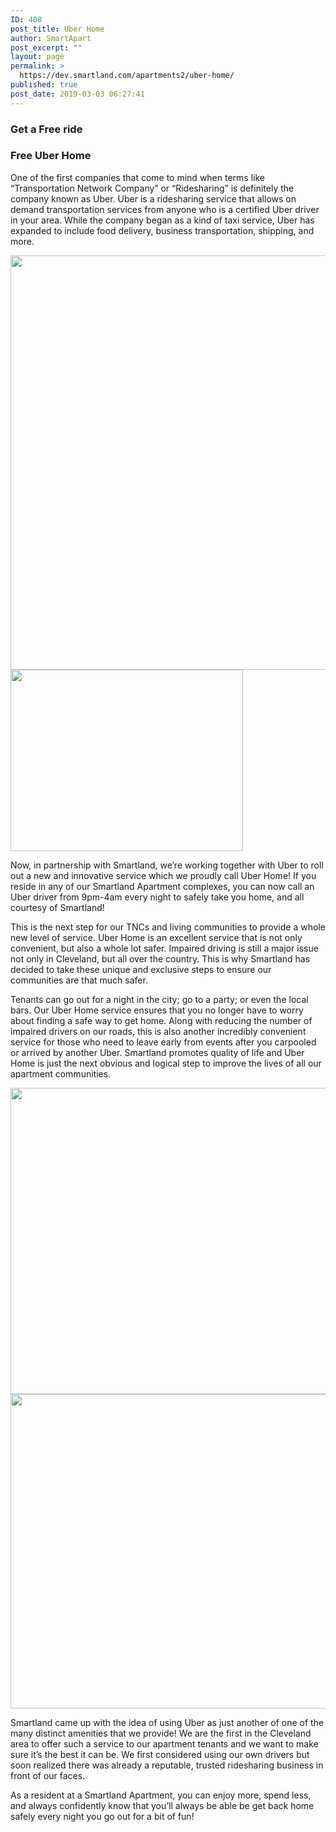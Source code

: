 ```yaml
---
ID: 408
post_title: Uber Home
author: SmartApart
post_excerpt: ""
layout: page
permalink: >
  https://dev.smartland.com/apartments2/uber-home/
published: true
post_date: 2019-03-03 06:27:41
---
```

<h3>Get a Free ride</h3>		
			<h3>Free Uber Home</h3>		
		<p>One of the first companies that come to mind when terms like “Transportation Network Company” or “Ridesharing” is definitely the company known as Uber. Uber is a ridesharing service that allows on demand transportation services from anyone who is a certified Uber driver in your area. While the company began as a kind of taxi service, Uber has expanded to include food delivery, business transportation, shipping, and more.</p>		
										<img width="1000" height="663" src="https://dev.smartland.com/apartments2/wp-content/uploads/2019/03/Automobile.jpg" alt="" srcset="https://dev.smartland.com/apartments2/wp-content/uploads/2019/03/Automobile.jpg 1000w, https://dev.smartland.com/apartments2/wp-content/uploads/2019/03/Automobile-300x199.jpg 300w, https://dev.smartland.com/apartments2/wp-content/uploads/2019/03/Automobile-768x509.jpg 768w" sizes="(max-width: 1000px) 100vw, 1000px" />											
										<img width="372" height="290" src="https://dev.smartland.com/apartments2/wp-content/uploads/2019/03/RS-G979B-40.jpg" alt="" srcset="https://dev.smartland.com/apartments2/wp-content/uploads/2019/03/RS-G979B-40.jpg 372w, https://dev.smartland.com/apartments2/wp-content/uploads/2019/03/RS-G979B-40-300x234.jpg 300w" sizes="(max-width: 372px) 100vw, 372px" />											
		<p>Now, in partnership with Smartland, we’re working together with Uber to roll out a new and innovative service which we proudly call Uber Home! If you reside in any of our Smartland Apartment complexes, you can now call an Uber driver from 9pm-4am every night to safely take you home, and all courtesy of Smartland!</p><p>This is the next step for our TNCs and living communities to provide a whole new level of service. Uber Home is an excellent service that is not only convenient, but also a whole lot safer. Impaired driving is still a major issue not only in Cleveland, but all over the country. This is why Smartland has decided to take these unique and exclusive steps to ensure our communities are that much safer.</p><p>Tenants can go out for a night in the city; go to a party; or even the local bars. Our Uber Home service ensures that you no longer have to worry about finding a safe way to get home. Along with reducing the number of impaired drivers on our roads, this is also another incredibly convenient service for those who need to leave early from events after you carpooled or arrived by another Uber. Smartland promotes quality of life and Uber Home is just the next obvious and logical step to improve the lives of all our apartment communities.</p>		
										<img width="768" height="490" src="https://dev.smartland.com/apartments2/wp-content/uploads/2019/03/purepng.com-audiaudicarluxurious-carprofessional-carwhite-audired-audi-1701527409431xd6jm-768x490.png" alt="" srcset="https://dev.smartland.com/apartments2/wp-content/uploads/2019/03/purepng.com-audiaudicarluxurious-carprofessional-carwhite-audired-audi-1701527409431xd6jm-768x490.png 768w, https://dev.smartland.com/apartments2/wp-content/uploads/2019/03/purepng.com-audiaudicarluxurious-carprofessional-carwhite-audired-audi-1701527409431xd6jm-300x191.png 300w, https://dev.smartland.com/apartments2/wp-content/uploads/2019/03/purepng.com-audiaudicarluxurious-carprofessional-carwhite-audired-audi-1701527409431xd6jm.png 800w" sizes="(max-width: 768px) 100vw, 768px" />											
										<img width="768" height="503" src="https://dev.smartland.com/apartments2/wp-content/uploads/2019/03/325667_preview-768x503.png" alt="" srcset="https://dev.smartland.com/apartments2/wp-content/uploads/2019/03/325667_preview-768x503.png 768w, https://dev.smartland.com/apartments2/wp-content/uploads/2019/03/325667_preview-300x197.png 300w, https://dev.smartland.com/apartments2/wp-content/uploads/2019/03/325667_preview.png 800w" sizes="(max-width: 768px) 100vw, 768px" />											
		<p>Smartland came up with the idea of using Uber as just another of one of the many distinct amenities that we provide! We are the first in the Cleveland area to offer such a service to our apartment tenants and we want to make sure it’s the best it can be. We first considered using our own drivers but soon realized there was already a reputable, trusted ridesharing business in front of our faces.</p><p>As a resident at a Smartland Apartment, you can enjoy more, spend less, and always confidently know that you’ll always be able be get back home safely every night you go out for a bit of fun!</p>